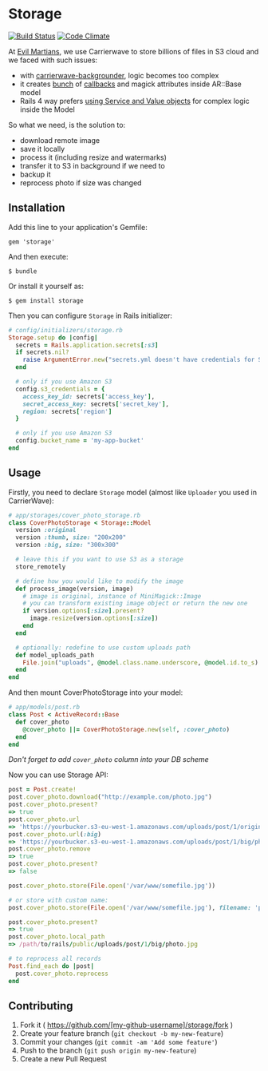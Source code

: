 # Storage

[![Build Status](https://travis-ci.org/kirs/storage.svg?branch=master)](https://travis-ci.org/kirs/storage)
[![Code Climate](https://codeclimate.com/github/kirs/storage.png)](https://codeclimate.com/github/kirs/storage)

At [Evil Martians](http://evl.ms), we use Carrierwave to store billions of files in S3 cloud and we faced with such issues:

* with [carrierwave-backgrounder](https://github.com/lardawge/carrierwave_backgrounder), logic becomes too complex
* it creates [bunch](https://github.com/lardawge/carrierwave_backgrounder/blob/master/lib/backgrounder/orm/activemodel.rb) of [callbacks](https://github.com/lardawge/carrierwave_backgrounder/blob/master/lib/backgrounder/orm/base.rb) and magick attributes inside AR::Base model
* Rails 4 way prefers [using Service and Value objects](http://blog.codeclimate.com/blog/2012/10/17/7-ways-to-decompose-fat-activerecord-models/) for complex logic inside the Model

So what we need, is the solution to:

* download remote image
* save it locally
* process it (including resize and watermarks)
* transfer it to S3 in background if we need to
* backup it
* reprocess photo if size was changed

## Installation

Add this line to your application's Gemfile:

    gem 'storage'

And then execute:

    $ bundle

Or install it yourself as:

    $ gem install storage

Then you can configure `Storage` in Rails initializer:

```ruby
# config/initializers/storage.rb
Storage.setup do |config|
  secrets = Rails.application.secrets[:s3]
  if secrets.nil?
    raise ArgumentError.new("secrets.yml doesn't have credentials for S3")
  end

  # only if you use Amazon S3
  config.s3_credentials = {
    access_key_id: secrets['access_key'],
    secret_access_key: secrets['secret_key'],
    region: secrets['region']
  }

  # only if you use Amazon S3
  config.bucket_name = 'my-app-bucket'
end
```

## Usage

Firstly, you need to declare `Storage` model (almost like `Uploader` you used in CarrierWave):

```ruby
# app/storages/cover_photo_storage.rb
class CoverPhotoStorage < Storage::Model
  version :original
  version :thumb, size: "200x200"
  version :big, size: "300x300"

  # leave this if you want to use S3 as a storage
  store_remotely

  # define how you would like to modify the image
  def process_image(version, image)
    # image is original, instance of MiniMagick::Image
    # you can transform existing image object or return the new one
    if version.options[:size].present?
      image.resize(version.options[:size])
    end
  end

  # optionally: redefine to use custom uploads path
  def model_uploads_path
    File.join("uploads", @model.class.name.underscore, @model.id.to_s)
  end
end
```

And then mount CoverPhotoStorage into your model:

```ruby
# app/models/post.rb
class Post < ActiveRecord::Base
  def cover_photo
    @cover_photo ||= CoverPhotoStorage.new(self, :cover_photo)
  end
end
```

_Don't forget to add `cover_photo` column into your DB scheme_

Now you can use Storage API:

```ruby
post = Post.create!
post.cover_photo.download("http://example.com/photo.jpg")
post.cover_photo.present?
=> true
post.cover_photo.url
=> 'https://yourbucker.s3-eu-west-1.amazonaws.com/uploads/post/1/original/photo.jpg'
post.cover_photo.url(:big)
=> 'https://yourbucker.s3-eu-west-1.amazonaws.com/uploads/post/1/big/photo.jpg'
post.cover_photo.remove
=> true
post.cover_photo.present?
=> false

post.cover_photo.store(File.open('/var/www/somefile.jpg'))

# or store with custom name:
post.cover_photo.store(File.open('/var/www/somefile.jpg'), filename: 'photo.jpg')

post.cover_photo.present?
=> true
post.cover_photo.local_path
=> /path/to/rails/public/uploads/post/1/big/photo.jpg

# to reprocess all records
Post.find_each do |post|
  post.cover_photo.reprocess
end
```

## Contributing

1. Fork it ( https://github.com/[my-github-username]/storage/fork )
2. Create your feature branch (`git checkout -b my-new-feature`)
3. Commit your changes (`git commit -am 'Add some feature'`)
4. Push to the branch (`git push origin my-new-feature`)
5. Create a new Pull Request
